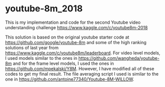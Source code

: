 # youtube-8m_2018

This is my implementation and code for the second Youtube video understanding challenge https://www.kaggle.com/c/youtube8m-2018

This solution is based on the original youtube starter code at https://github.com/google/youtube-8m and some of the high ranking solutions of last year from https://www.kaggle.com/c/youtube8m/leaderboard. For video level models, I used models similar to the ones in https://github.com/wangheda/youtube-8m and for the frame level models, I used the ones in https://github.com/mpekalski/Y8M. However, I have modified all of these codes to get my final result. The file averaging script I used is similar to the one in https://github.com/antoine77340/Youtube-8M-WILLOW. 


